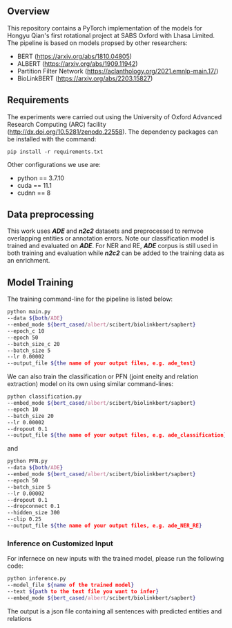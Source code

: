 ## Overview
This repository contains a PyTorch implementation of the models for Hongyu Qian's first rotational project at SABS Oxford with Lhasa Limited.
The pipeline is based on models propsed by other researchers:
- BERT (https://arxiv.org/abs/1810.04805)
- ALBERT (https://arxiv.org/abs/1909.11942)   
- Partition Filter Network (https://aclanthology.org/2021.emnlp-main.17/)
- BioLinkBERT (https://arxiv.org/abs/2203.15827)

## Requirements
The experiments were carried out using the University of Oxford Advanced Research Computing (ARC) facility (http://dx.doi.org/10.5281/zenodo.22558). The dependency packages can be installed with the command:
```
pip install -r requirements.txt
```
Other configurations we use are:  
* python == 3.7.10
* cuda == 11.1
* cudnn == 8
## Data preprocessing
This work uses ***ADE*** and ***n2c2*** datasets and preprocessed to remvoe overlapping entities or annotation errors. Note our classification model is trained and evaluated on ***ADE***. For NER and RE, ***ADE*** corpus is still used in both training and evaluation while ***n2c2*** can be added to the training data as an enrichment.
## Model Training
The training command-line for the pipeline is listed below:  
```bash
python main.py 
--data ${both/ADE}
--embed_mode ${bert_cased/albert/scibert/biolinkbert/sapbert}
--epoch_c 10
--epoch 50
--batch_size_c 20
--batch_size 5
--lr 0.00002
--output_file ${the name of your output files, e.g. ade_test}
```

We can also train the classification or PFN (joint eneity and relation extraction) model on its own using similar command-lines:
```bash
python classification.py 
--embed_mode ${bert_cased/albert/scibert/biolinkbert/sapbert}
--epoch 10
--batch_size 20
--lr 0.00002
--dropout 0.1
--output_file ${the name of your output files, e.g. ade_classification}
```
and
```bash
python PFN.py
--data ${both/ADE}
--embed_mode ${bert_cased/albert/scibert/biolinkbert/sapbert}
--epoch 50
--batch_size 5
--lr 0.00002
--dropout 0.1
--dropconnect 0.1
--hidden_size 300
--clip 0.25
--output_file ${the name of your output files, e.g. ade_NER_RE}
```
### Inference on Customized Input
For infernece on new inputs with the trained model, please run the following code:
```bash
python inference.py
--model_file ${name of the trained model}
--text ${path to the text file you want to infer}
--embed_mode ${bert_cased/albert/scibert/biolinkbert/sapbert}
```
The output is a json file containing all sentences with predicted entities and relations